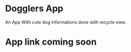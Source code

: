 Dogglers App
==================================

An App With cute dog informations done with recycle view.


App link coming soon
==

